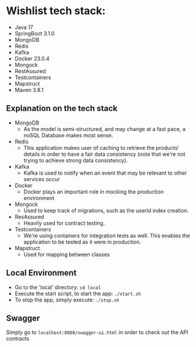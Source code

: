 # Wishlist tech stack:
- Java 17
- SpringBoot 3.1.0
- MongoDB
- Redis
- Kafka
- Docker 23.0.4
- Mongock
- RestAssured
- Testcontainers
- Mapstruct
- Maven 3.8.1

## Explanation on the tech stack    
- MongoDB
  - As the model is semi-structured, and may change at a fast pace, a noSQL Database makes most sense.
- Redis
  - This application makes user of caching to retrieve the products' details in order to have a fair data consistency (note that we're not trying to achieve strong data consistency).
- Kafka
  - Kafka is used to notify when an event that may be relevant to other services occur
- Docker
  - Docker plays an important role in mocking the production environment
- Mongock
  - Used to keep track of migrations, such as the userId index creation.
- ResAssured
  - Heavily used for contract testing.
- Testcontainers
  - We're using containers for integration tests as well. This enables the application to be tested as it were in production.
- Mapstruct
  - Used for mapping between classes

## Local Environment
- Go to the 'local' directory: `cd local`
- Execute the start script, to start the app: `./start.sh`
- To stop the app, simply execute: `./stop.sh`

##  Swagger
Simply go to `localhost:8080/swagger-ui.html` in order to check out the API contracts
